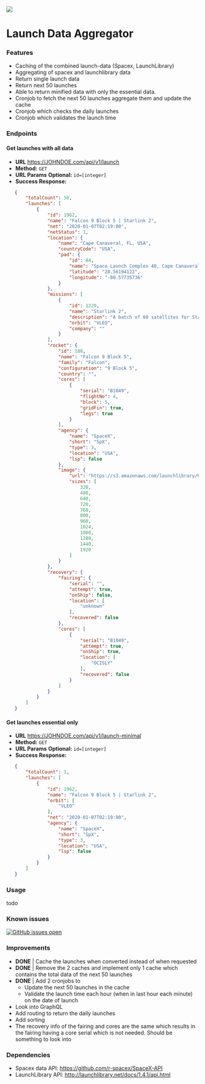 [![](https://i.imgur.com/rg6nA9k.png)](https://i.imgur.com/rg6nA9k.png)
# Launch Data Aggregator

### Features
- Caching of the combined launch-data (Spacex, LaunchLibrary)
- Aggregating of spacex and launchlibrary data
- Return single launch data
- Return next 50 launches
- Able to return minified data with only the essential data.
- Cronjob to fetch the next 50 launches aggregate them and update the cache
- Cronjob which checks the daily launches
- Cronjob which validates the launch time

### Endpoints
#### Get launches with all data
* **URL**
  https://JOHNDOE.com/api/v1/launch
* **Method:**
  `GET`
* **URL Params**
  **Optional:**
  `id=[integer]`
* **Success Response:**
```json
   {
       "totalCount": 50,
       "launches": [
           {
               "id": 1962,
               "name": "Falcon 9 Block 5 | Starlink 2",
               "net": "2020-01-07T02:19:00",
               "netStatus": 1,
               "location": {
                   "name": "Cape Canaveral, FL, USA",
                   "countryCode": "USA",
                   "pad": {
                       "id": 84,
                       "name": "Space Launch Complex 40, Cape Canaveral, FL",
                       "latitude": "28.56194122",
                       "longitude": "-80.57735736"
                   }
               },
               "missions": [
                   {
                       "id": 1229,
                       "name": "Starlink 2",
                       "description": "A batch of 60 satellites for Starlink mega-constellation - SpaceX's project for space-based Internet communication system.",
                       "orbit": "VLEO",
                       "company": ""
                   }
               ],
               "rocket": {
                   "id": 188,
                   "name": "Falcon 9 Block 5",
                   "family": "Falcon",
                   "configuration": "9 Block 5",
                   "country": "",
                   "cores": [
                       {
                           "serial": "B1049",
                           "flightNo": 4,
                           "block": 5,
                           "gridFin": true,
                           "legs": true
                       }
                   ],
                   "agency": {
                       "name": "SpaceX",
                       "short": "SpX",
                       "type": 3,
                       "location": "USA",
                       "lsp": false
                   },
                   "image": {
                       "url": "https://s3.amazonaws.com/launchlibrary/RocketImages/Falcon9Block5.jpg_1920.jpg",
                       "sizes": [
                           320,
                           480,
                           640,
                           720,
                           768,
                           800,
                           960,
                           1024,
                           1080,
                           1280,
                           1440,
                           1920
                       ]
                   }
               },
               "recovery": {
                   "fairing": {
                       "serial": "",
                       "attempt": true,
                       "onShip": false,
                       "location": [
                           "unknown"
                       ],
                       "recovered": false
                   },
                   "cores": [
                       {
                           "serial": "B1049",
                           "attempt": true,
                           "onShip": true,
                           "location": [
                               "OCISLY"
                           ],
                           "recovered": false
                       }
                   ]
               }
           }
       ]
   }
```
  
#### Get launches essential only
* **URL**
  https://JOHNDOE.com/api/v1/launch-minimal
* **Method:**
  `GET`
* **URL Params**
  **Optional:**
  `id=[integer]`
* **Success Response:**
```json
   {
       "totalCount": 1,
       "launches": [
           {
               "id": 1962,
               "name": "Falcon 9 Block 5 | Starlink 2",
               "orbit": [
                   "VLEO"
               ],
               "net": "2020-01-07T02:19:00",
               "agency": {
                   "name": "SpaceX",
                   "short": "SpX",
                   "type": 3,
                   "location": "USA",
                   "lsp": false
               }
           }
       ]
   }
```

### Usage
todo

### Known issues
[![GitHub issues open](https://img.shields.io/github/issues/Jmaasy/launch-data-aggregator/shconfparser.svg?maxAge=2592000&style=for-the-badge&logo=appveyor)](https://github.com/Jmaasy/launch-data-aggregator/issues)

### Improvements
- **DONE** | Cache the launches when converted instead of when requested
- **DONE** | Remove the 2 caches and implement only 1 cache which contains the total data of the next 50 launches
- **DONE** | Add 2 cronjobs to 
	- Update the next 50 launches in the cache
	- Validate the launch time each hour (when in last hour each minute) on the date of launch
- Look into GraphQL
- Add routing to return the daily launches
- Add sorting
- The recovery info of the fairing and cores are the same which results in the fairing having a core serial which is not needed. Should be something to look into

### Dependencies
- Spacex data API: https://github.com/r-spacex/SpaceX-API
- LaunchLibrary API: http://launchlibrary.net/docs/1.4.1/api.html
